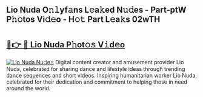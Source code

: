 ## Lio Nuda O𝚗𝚕yf𝚊ns L𝚎a𝚔ed N𝚞𝚍es - Part-ptW P𝚑𝚘tos Vi𝚍𝚎o - H𝚘𝚝 Part L𝚎a𝚔s 02wTH

# <h2><a href="http://kf3xkoj.oniu.top/?m=Lio+Nuda">🔗👉 🔴 Lio Nuda P𝚑ot𝚘𝚜 V𝚒d𝚎o</a></h2>

[![Lio Nuda Nu𝚍e𝚜](https://i.imgur.com/0qMVB7G.gif)](http://kf3xkoj.oniu.top/?m=Lio+Nuda)
Digital content creator and amusement provider Lio Nuda, celebrated for sharing dance and lifestyle ideas through trending dance sequences and short videos. Inspiring humanitarian worker Lio Nuda, celebrated for their dedication and commitment to helping those in need around the world.  
